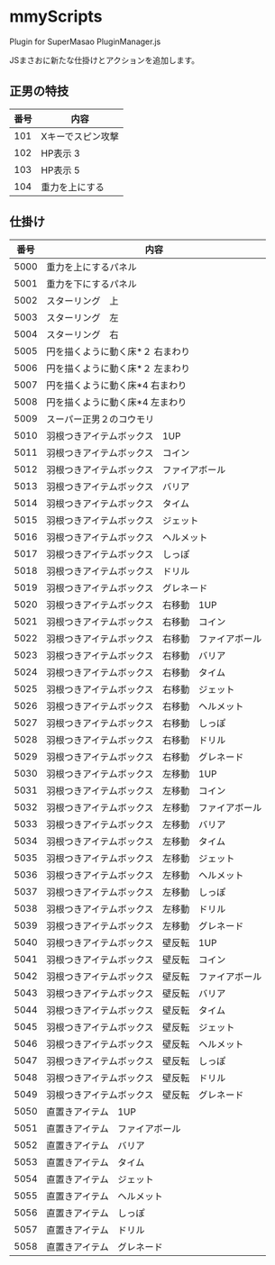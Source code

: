 # mmyScripts
Plugin for SuperMasao PluginManager.js

JSまさおに新たな仕掛けとアクションを追加します。

## 正男の特技

|番号|内容|
|---|---|
|101|Xキーでスピン攻撃|
|102|HP表示 3|
|103|HP表示 5|
|104|重力を上にする|

## 仕掛け

|番号|内容|
|---|---|
|5000|重力を上にするパネル|
|5001|重力を下にするパネル|
|5002|スターリング　上|
|5003|スターリング　左|
|5004|スターリング　右|
|5005|円を描くように動く床*２ 右まわり|
|5006|円を描くように動く床*２ 左まわり|
|5007|円を描くように動く床*4 右まわり|
|5008|円を描くように動く床*4 左まわり|
|5009|スーパー正男２のコウモリ|
|5010|羽根つきアイテムボックス　1UP|
|5011|羽根つきアイテムボックス　コイン|
|5012|羽根つきアイテムボックス　ファイアボール|
|5013|羽根つきアイテムボックス　バリア|
|5014|羽根つきアイテムボックス　タイム|
|5015|羽根つきアイテムボックス　ジェット|
|5016|羽根つきアイテムボックス　ヘルメット|
|5017|羽根つきアイテムボックス　しっぽ|
|5018|羽根つきアイテムボックス　ドリル|
|5019|羽根つきアイテムボックス　グレネード|
|5020|羽根つきアイテムボックス　右移動　1UP|
|5021|羽根つきアイテムボックス　右移動　コイン|
|5022|羽根つきアイテムボックス　右移動　ファイアボール|
|5023|羽根つきアイテムボックス　右移動　バリア|
|5024|羽根つきアイテムボックス　右移動　タイム|
|5025|羽根つきアイテムボックス　右移動　ジェット|
|5026|羽根つきアイテムボックス　右移動　ヘルメット|
|5027|羽根つきアイテムボックス　右移動　しっぽ
|5028|羽根つきアイテムボックス　右移動　ドリル|
|5029|羽根つきアイテムボックス　右移動　グレネード|
|5030|羽根つきアイテムボックス　左移動　1UP|
|5031|羽根つきアイテムボックス　左移動　コイン|
|5032|羽根つきアイテムボックス　左移動　ファイアボール|
|5033|羽根つきアイテムボックス　左移動　バリア|
|5034|羽根つきアイテムボックス　左移動　タイム|
|5035|羽根つきアイテムボックス　左移動　ジェット|
|5036|羽根つきアイテムボックス　左移動　ヘルメット|
|5037|羽根つきアイテムボックス　左移動　しっぽ
|5038|羽根つきアイテムボックス　左移動　ドリル|
|5039|羽根つきアイテムボックス　左移動　グレネード|
|5040|羽根つきアイテムボックス　壁反転　1UP|
|5041|羽根つきアイテムボックス　壁反転　コイン|
|5042|羽根つきアイテムボックス　壁反転　ファイアボール|
|5043|羽根つきアイテムボックス　壁反転　バリア|
|5044|羽根つきアイテムボックス　壁反転　タイム|
|5045|羽根つきアイテムボックス　壁反転　ジェット|
|5046|羽根つきアイテムボックス　壁反転　ヘルメット|
|5047|羽根つきアイテムボックス　壁反転　しっぽ
|5048|羽根つきアイテムボックス　壁反転　ドリル|
|5049|羽根つきアイテムボックス　壁反転　グレネード|
|5050|直置きアイテム　1UP|
|5051|直置きアイテム　ファイアボール|
|5052|直置きアイテム　バリア|
|5053|直置きアイテム　タイム|
|5054|直置きアイテム　ジェット|
|5055|直置きアイテム　ヘルメット|
|5056|直置きアイテム　しっぽ
|5057|直置きアイテム　ドリル|
|5058|直置きアイテム　グレネード|

